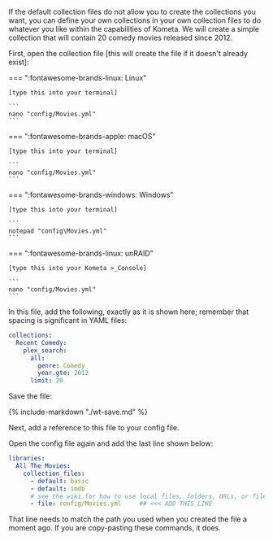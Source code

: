 If the default collection files do not allow you to create the collections you want, you can define your own collections in your own collection files to do whatever you like within the capabilities of Kometa.  We will create a simple collection that will contain 20 comedy movies released since 2012.

First, open the collection file [this will create the file if it doesn't already exist]:

=== ":fontawesome-brands-linux: Linux"

    [type this into your terminal]
    
    ```
    nano "config/Movies.yml"
    ```

=== ":fontawesome-brands-apple: macOS"

    [type this into your terminal]
    
    ```
    nano "config/Movies.yml"
    ```

=== ":fontawesome-brands-windows: Windows"

    [type this into your terminal]
   
    ```
    notepad "config\Movies.yml"
    ```

=== ":fontawesome-brands-linux: unRAID"

    [type this into your Kometa >_Console]
    
    ```
    nano "config/Movies.yml"
    ```


In this file, add the following, exactly as it is shown here; remember that spacing is significant in YAML files:

```yaml
collections:
  Recent Comedy:
    plex_search:
      all:
        genre: Comedy
        year.gte: 2012
      limit: 20
```

Save the file:

{%
   include-markdown "./wt-save.md"
%}

Next, add a reference to this file to your config file.

Open the config file again and add the last line shown below:

```yaml
libraries:
  All The Movies:
    collection_files:
      - default: basic
      - default: imdb
      # see the wiki for how to use local files, folders, URLs, or files from git
      - file: config/Movies.yml     ## <<< ADD THIS LINE
```

That line needs to match the path you used when you created the file a moment ago.  If you are copy-pasting these commands, it does.
